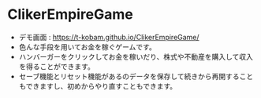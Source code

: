 # ClikerEmpireGame

  - デモ画面 : https://t-kobam.github.io/ClikerEmpireGame/
  - 色んな手段を用いてお金を稼ぐゲームです。
  - ハンバーガーをクリックしてお金を稼いだり、株式や不動産を購入して収入を得ることができます。
  - セーブ機能とリセット機能があるのデータを保存して続きから再開することもできますし、初めからやり直すこともできます。
